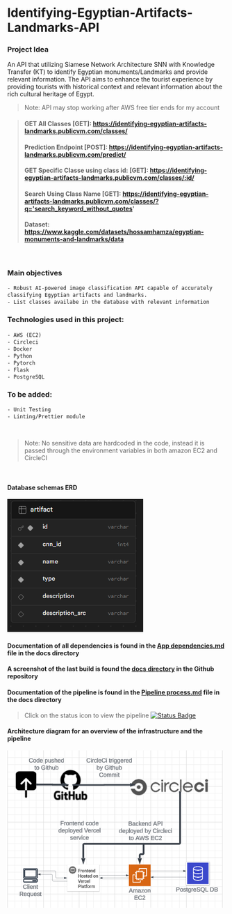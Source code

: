 # Identifying-Egyptian-Artifacts-Landmarks-API



### Project Idea
An API that utilizing Siamese Network Architecture SNN with Knowledge Transfer (KT) to identify Egyptian monuments/Landmarks and provide relevant information. The API aims to enhance the tourist experience by providing tourists with historical context and relevant information about the rich cultural heritage of Egypt.
<br>



<!-- #### [Frontend Application Link](https://university-schedule-generator.vercel.app) -->


> Note: API may stop working after AWS free tier ends for my account


> #### GET All Classes [GET]: https://identifying-egyptian-artifacts-landmarks.publicvm.com/classes/
> #### Prediction Endpoint [POST]: https://identifying-egyptian-artifacts-landmarks.publicvm.com/predict/ 
> #### GET Specific Classe using class id: [GET]: https://identifying-egyptian-artifacts-landmarks.publicvm.com/classes/:id/
> #### Search Using Class Name [GET]: https://identifying-egyptian-artifacts-landmarks.publicvm.com/classes/?q='search_keyword_without_quotes'
> #### Dataset: https://www.kaggle.com/datasets/hossamhamza/egyptian-monuments-and-landmarks/data
<br>

### Main objectives
    - Robust AI-powered image classification API capable of accurately classifying Egyptian artifacts and landmarks.
    - List classes availabe in the database with relevant information



### Technologies used in this project:
    - AWS (EC2)
    - Circleci
    - Docker
    - Python
    - Pytorch 
    - Flask
    - PostgreSQL


### To be added:
    - Unit Testing
    - Linting/Prettier module



<br>

> Note: No sensitive data are hardcoded in the code, instead it is passed through the environment variables in both amazon EC2 and CircleCI

<br>

#### Database schemas ERD 
[![architecture diagram](https://raw.githubusercontent.com/hossamhamzahm/identifying-egyptian-artifacts-landmarks-api/main/docs/db_schema.png)]()



#### Documentation of all dependencies is found in the [App dependencies.md](https://github.com/hossamhamzahm/identifying-egyptian-artifacts-landmarks-api/blob/main/docs/App%20dependencies.md) file in the docs directory


#### A screenshot of the last build is found the [docs directory](https://github.com/hossamhamzahm/identifying-egyptian-artifacts-landmarks-api/blob/main/docs) in the Github repository 


#### Documentation of the pipeline is found in the [Pipeline process.md](https://github.com/hossamhamzahm/identifying-egyptian-artifacts-landmarks-api/blob/main/docs/Pipeline%20process.md) file in the docs directory


> Click on the status icon to view the pipeline
[![Status Badge](https://circleci.com/gh/hossamhamzahm/fwd-circleci-training.svg?style=svg)](https://app.circleci.com/pipelines/github/hossamhamzahm/University_Schedule_Generator/19/workflows/b108f94f-fdc1-4481-8fba-52e3439ce6ea/jobs/13)


#### Architecture diagram for an overview of the infrastructure and the pipeline
[![architecture diagram](https://raw.githubusercontent.com/hossamhamzahm/identifying-egyptian-artifacts-landmarks-api/main/docs/architecture_diagram.png)]() 